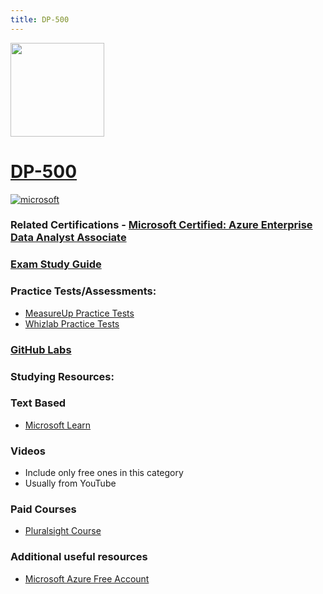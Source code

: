 ```yaml
---
title: DP-500
---
```


<img src="/dp-500.png" width="150" height="150">

# [DP-500](https://learn.microsoft.com/certifications/exams/dp-500)

<a href='https://learn.microsoft.com/en-us/certifications/browse/?type=role-based&levels=intermediate' target="_blank"><img alt='microsoft' src='https://img.shields.io/badge/associate-100000?style=for-the-badge&logo=microsoft&logoColor=white&labelColor=0078D4&color=212221'/></a> 

### Related Certifications - [Microsoft Certified: Azure Enterprise Data Analyst Associate](https://learn.microsoft.com/en-us/certifications/azure-enterprise-data-analyst-associate)

### [Exam Study Guide](https://aka.ms/dp500-studyguide)

### Practice Tests/Assessments:
- [MeasureUp Practice Tests](https://www.measureup.com/microsoft-dp-500-practice-test.html)
- [Whizlab Practice Tests](https://www.whizlabs.com/microsoft-azure-certification-dp-500/)

### [GitHub Labs](https://microsoftlearning.github.io/DP-500-Azure-Data-Analyst)

### Studying Resources:

### Text Based
- [Microsoft Learn](https://learn.microsoft.com/certifications/exams/dp-500)
  
### Videos
- Include only free ones in this category
- Usually from YouTube

### Paid Courses
- [Pluralsight Course](https://www.pluralsight.com/paths/designing-and-implementing-enterprise-scale-analytics-solutions-using-microsoft-azure-and-microsoft-power-bi)
### Additional useful resources
- [Microsoft Azure Free Account](https://azure.microsoft.com/en-us/offers/ms-azr-0044p)
